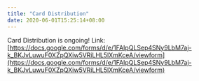 ```yaml
---
title: "Card Distribution"
date: 2020-06-01T15:25:14+08:00
---
```


Card Distribution is ongoing! Link: [https://docs.google.com/forms/d/e/1FAIpQLSep4SNy9LbM7aj-k_BKJvLuwuF0XZpQXiw5VRiLHL5lXmKceA/viewform](https://docs.google.com/forms/d/e/1FAIpQLSep4SNy9LbM7aj-k_BKJvLuwuF0XZpQXiw5VRiLHL5lXmKceA/viewform)